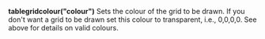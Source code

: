 <a name="tablegridcolour"></a>
**tablegridcolour("colour")** Sets the colour of the grid to be drawn. If you don't want a grid to be drawn set this colour to transparent, i.e., 0,0,0,0. See above for details on valid colours.

<!--UPDATE WIDGET_IN_CSOUND
    SIdent sprintf "tablegridcolour(%d, %d, %d) ", rnd(255), rnd(255), rnd(255)
    SIdentifier strcat SIdentifier, SIdent  
-->